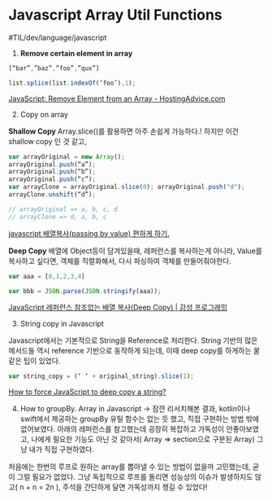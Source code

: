 # Javascript Array Util Functions
#TIL/dev/language/javascript


1. **Remove certain element in array**

```javascript
[“bar”,”baz”,”foo”,”qux”]

list.splice(list.indexOf(‘foo’),1);
```

[JavaScript: Remove Element from an Array - HostingAdvice.com](https://www.hostingadvice.com/how-to/javascript-remove-element-array/)


2. Copy on array 

**Shallow Copy**
Array.slice()를  활용하면 아주 손쉽게 가능하다.!
하지만 이건  shallow copy 인 것 같고, 

```javascript
var arrayOriginal = new Array(); 
arrayOriginal.push(“a”); 
arrayOriginal.push(“b”); 
arrayOriginal.push(“c”); 
var arrayClone = arrayOriginal.slice(0); arrayOriginal.push("d"); 
arrayClone.unshift(“d”); 

// arrayOriginal => a, b, c, d 
// arrayClone => d, a, b, c

```

[javascript 배열복사(passing by value) 편하게 하기.](https://creator1022.tistory.com/195)


**Deep  Copy**
배열에 Object등이 담겨있을때, 레퍼런스를 복사하는게 아니라, Value를 복사하고 싶다면, 객체를 직렬화해서, 다시 파싱하여 객체를 만들어줘야한다. 

```javascript
var aaa = [0,1,2,3,4]

var bbb = JSON.parse(JSON.stringify(aaa));
```

[JavaScript 레퍼런스 참조없는 배열 복사(Deep Copy) | 감성 프로그래밍](https://programmingsummaries.tistory.com/143)


3. String copy in Javascript

Javascript에서는 기본적으로 String을 Reference로 처리한다. String 기반의 많은 메서드들 역시 reference 기반으로 동작하게 되는데, 이때 deep copy를 하게하는 꿀같은 팁이 있었다. 

```javascript
var string_copy = (‘ ‘ + original_string).slice(1);
```

 [How to force JavaScript to deep copy a string?](https://stackoverflow.com/a/31733628/12330603) 


4. How to groupBy. Array in Javascript
-> 잠깐 리서치해본 결과, kotlin이나 swift에서 제공하는 groupBy 유틸 함수는 없는 듯 했고, 직접 구현하는 방법 밖에 없어보였다. 아래의 레퍼런스를 참고했는데 굉장히 복잡하고 가독성이 안좋아보였고, 나에게 필요한 기능도 아닌 것 같아서( Array => section으로 구분된 Array) 그냥 내가 직접 구현하였다. 

처음에는 한번의 루프로 원하는  array를 뽑아낼 수 있는 방법이 없을까 고민했는데, 굳이 그럴 필요가 없었다. 그냥 독립적으로 루프를 돌리면 성능상의 이슈가 발생하지도 않고( n + n = 2n ), 주석을 간단하게 달면 가독성까지 챙길 수 있었다! 














